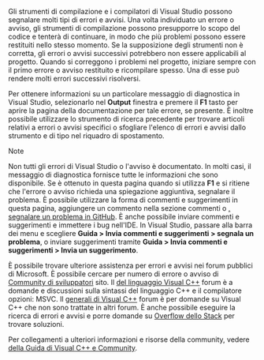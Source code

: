 Gli strumenti di compilazione e i compilatori di Visual Studio possono segnalare molti tipi di errori e avvisi. Una volta individuato un errore o avviso, gli strumenti di compilazione possono presupporre lo scopo del codice e tenterà di continuare, in modo che più problemi possono essere restituiti nello stesso momento. Se la supposizione degli strumenti non è corretta, gli errori o avvisi successivi potrebbero non essere applicabili al progetto. Quando si correggono i problemi nel progetto, iniziare sempre con il primo errore o avviso restituito e ricompilare spesso. Una di esse può rendere molti errori successivi risolversi.

Per ottenere informazioni su un particolare messaggio di diagnostica in Visual Studio, selezionarlo nel **Output** finestra e premere il **F1** tasto per aprire la pagina della documentazione per tale errore, se presente. È inoltre possibile utilizzare lo strumento di ricerca precedente per trovare articoli relativi a errori o avvisi specifici o sfogliare l'elenco di errori e avvisi dallo strumento e di tipo nel riquadro di spostamento.

> [!NOTE]
> Non tutti gli errori di Visual Studio o l'avviso è documentato. In molti casi, il messaggio di diagnostica fornisce tutte le informazioni che sono disponibile. Se è ottenuto in questa pagina quando si utilizza **F1** e si ritiene che l'errore o avviso richieda una spiegazione aggiuntiva, segnalare il problema. È possibile utilizzare la forma di commenti e suggerimenti in questa pagina, aggiungere un commento nella sezione commenti o [, segnalare un problema in GitHub](https://github.com/MicrosoftDocs/cpp-docs/issues). È anche possibile inviare commenti e suggerimenti e immettere i bug nell'IDE. In Visual Studio, passare alla barra dei menu e scegliere **Guida > Invia commenti e suggerimenti > segnala un problema**, o inviare suggerimenti tramite **Guida > Invia commenti e suggerimenti > Invia un suggerimento**.

È possibile trovare ulteriore assistenza per errori e avvisi nei forum pubblici di Microsoft. È possibile cercare per numero di errore o avviso di [Community di sviluppatori](https://go.microsoft.com/fwlink/p/?linkid=820594) sito. Il [del linguaggio Visual C++](http://go.microsoft.com/fwlink/p/?linkid=158195) forum è a domande e discussioni sulla sintassi del linguaggio C++ e il compilatore opzioni: MSVC. Il [generali di Visual C++](http://go.microsoft.com/fwlink/p/?linkid=158194) forum è per domande su Visual C++ che non sono trattate in altri forum. È anche possibile eseguire la ricerca di errori e avvisi e porre domande su [Overflow dello Stack](http://stackoverflow.com/) per trovare soluzioni.

Per collegamenti a ulteriori informazioni e risorse della community, vedere [della Guida di Visual C++ e Community](../../visual-cpp-help-and-community.md).
